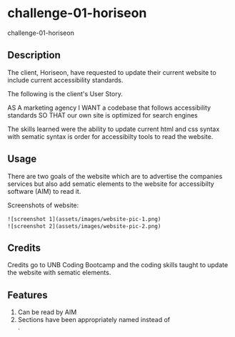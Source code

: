 # challenge-01-horiseon

challenge-01-horiseon


## Description

The client, Horiseon, have requested to update their current website to include current accessibility standards.  

The following is the client's User Story.

AS A marketing agency
I WANT a codebase that follows accessibility standards
SO THAT our own site is optimized for search engines


The skills learned were the ability to update current html and css syntax with sematic syntax is order for accessibilty tools to read the website.




## Usage

There are two goals of the website which are to advertise the companies services but also add sematic elements to the website for accessibilty software (AIM) to read it.

Screenshots of website:

   
    ![screenshot 1](assets/images/website-pic-1.png)
    ![screenshot 2](assets/images/website-pic-2.png)


## Credits

Credits go to UNB Coding Bootcamp and the coding skills taught to update the website with sematic elements.


## Features

1. Can be read by AIM
2. Sections have been appropriately named instead of <div>.







